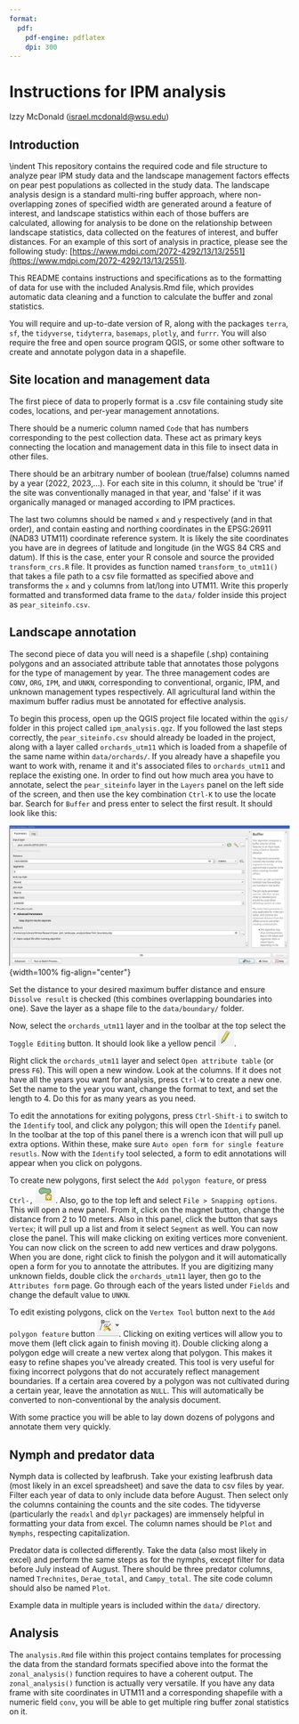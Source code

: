 ```yaml
---
format:
  pdf:
    pdf-engine: pdflatex
    dpi: 300
---
```


# Instructions for IPM analysis
Izzy McDonald (israel.mcdonald@wsu.edu)

## Introduction
\indent This repository contains the required code and file structure to analyze pear IPM study data and the landscape management factors effects on
pear pest populations as collected in the study data. The landscape analysis design is a standard multi-ring buffer approach, where non-overlapping
zones of specified width are generated around a feature of interest, and landscape statistics within each of those buffers are calculated, allowing
for analysis to be done on the relationship between landscape statistics, data collected on the features of interest, and buffer distances. For an
example of this sort of analysis in practice, please see the following study: 
[https://www.mdpi.com/2072-4292/13/13/2551](https://www.mdpi.com/2072-4292/13/13/2551).  

This README contains instructions and specifications as to the formatting of data for use with the included Analysis.Rmd file, which provides
automatic data cleaning and a function to calculate the buffer and zonal statistics.  

You will require and up-to-date version of R, along with the packages `terra`, `sf`, the `tidyverse`, `tidyterra`, `basemaps`, `plotly`, and `furrr`. 
You will also require the free and open source program QGIS, or some other software to create and annotate polygon data in a shapefile.
  
## Site location and management data
The first piece of data to properly format is a .csv file containing study site codes, locations, and per-year management annotations.  

There should be a numeric column named `Code` that has numbers corresponding to the pest collection data. These act as primary keys
connecting the location and management data in this file to insect data in other files.  

There should be an arbitrary number of boolean (true/false) columns named by a year (2022, 2023,...). For each site in this column, it
should be 'true' if the site was conventionally managed in that year, and 'false' if it was organically managed or managed according to
IPM practices.  

The last two columns should be named `x` and `y` respectively (and in that order), and contain easting and northing coordinates in the 
EPSG:26911 (NAD83 UTM11) coordinate reference system. It is likely the site coordinates you have are in degrees of 
latitude and longitude (in the WGS 84 CRS and datum). If this is the case, enter your R console and source the provided
`transform_crs.R` file. It provides as function named `transform_to_utm11()` that takes a file path to a csv file formatted as specified
above and transforms the `x` and `y` columns from lat/long into UTM11. Write this properly formatted and transformed data frame to
the `data/` folder inside this project as `pear_siteinfo.csv`. 
  
## Landscape annotation
The second piece of data you will need is a shapefile (.shp) containing polygons and an associated attribute table that annotates those
polygons for the type of management by year. The three management codes are `CONV`, `ORG`, `IPM`, and `UNKN`, corresponding to conventional,
organic, IPM, and unknown management types respectively. All agricultural land within the maximum buffer radius must be annotated for effective
analysis.  

To begin this process, open up the QGIS project file located within the `qgis/` folder in this project called `ipm_analysis.qgz`. If you followed
the last steps correctly, the `pear_siteinfo.csv` should already be loaded in the project, along with a layer called `orchards_utm11` which is 
loaded from a shapefile of the same name within `data/orchards/`. If you already have a shapefile you want to work with, rename it and it's
associated files to `orchards_utm11` and replace the existing one. In order to find out how much area you have to annotate, select the `pear_siteinfo`
layer in the `Layers` panel on the left side of the screen, and then use the key combination `Ctrl-K` to use the locate bar. Search for `Buffer` and
press enter to select the first result. It should look like this:

![buffer](doc/buffer.jpg){width=100% fig-align="center"}

Set the distance to your desired maximum buffer distance and ensure `Dissolve result` is checked (this combines overlapping boundaries into one).
Save the layer as a shape file to the `data/boundary/` folder. 

Now, select the `orchards_utm11` layer and in the toolbar at the top select the `Toggle Editing` button. It should look like a yellow pencil
![editing](doc/toggle_editing.jpg).    

Right click the `orchards_utm11` layer and select `Open attribute table` (or press `F6`). This will open a new window. Look at the columns. 
If it does not have all the years you want for analysis, press `Ctrl-W` to create a new one. Set the name to the year you want, 
change the format to text, and set the length to 4. Do this for as many years as you need.  

To edit the annotations for exiting polygons, press `Ctrl-Shift-i` to switch to the `Identify` tool, and click any polygon; this will open the
`Identify` panel. In the toolbar at the top of this panel there is a wrench icon that will pull up extra options. Within these, make sure
`Auto open form for single feature resutls`. Now with the `Identify` tool selected, a form to edit annotations will appear when you click
on polygons.  

To create new polygons, first select the `Add polygon feature`, or press `Ctrl-,` ![add_polygons](doc/polygons.jpg). Also, go to the top left
and select `File > Snapping options`. This will open a new panel. From it, click on the magnet button, change the distance from 2 to 10 meters.
Also in this panel, click the button that says `Vertex`; it will pull up a list and from it select `Segment` as well. You can now close the panel.
This will make clicking on exiting vertices more convenient. You can now click on the screen to add new vertices and draw polygons. When you
are done, right click to finish the polygon and it will automatically open a form for you to annotate the attributes. If you are digitizing many
unknown fields, double click the `orchards_utm11` layer, then go to the `Attributes form` page. Go through each of the years listed under `Fields`
and change the default value to `UNKN`.  

To edit existing polygons, click on the `Vertex Tool` button next to the `Add polygon feature` button ![vertex_tool](doc/edit_vertices.jpg).
Clicking on exiting vertices will allow you to move them (left click again to finish moving it). Double clicking along a polygon edge will
create a new vertex along that polygon. This makes it easy to refine shapes you've already created. This tool is very useful for fixing
incorrect polygons that do not accurately reflect management boundaries. If a certain area covered by a polygon was not cultivated during
a certain year, leave the annotation as `NULL`. This will automatically be converted to non-conventional by the analysis document. 

With some practice you will be able to lay down dozens of polygons and annotate them very quickly.  

## Nymph and predator data
Nymph data is collected by leafbrush. Take your existing leafbrush data (most likely in an excel spreadsheet) and save the data to csv files
by year. Filter each year of data to only include data before August. Then select only the columns containing the counts and the site codes.
The tidyverse (particularly the `readxl` and `dplyr` packages) are immensely helpful in formatting your data from excel.
The column names should be `Plot` and `Nymphs`, respecting capitalization.  

Predator data is collected differently. Take the data (also most likely in excel) and perform the same steps as for the nymphs, except filter for
data before July instead of August. There should be three predator columns, named `Trechnites`, `Derae_total`, and `Campy_total`. 
The site code column should also be named `Plot`.  

Example data in multiple years is included within the `data/` directory.  

## Analysis
The `analysis.Rmd` file within this project contains templates for processing the data from the standard formats specified above into the format
the `zonal_analysis()` function requires to have a coherent output. The `zonal_analysis()` function is actually very versatile. If you have any
data frame with site coordinates in UTM11 and a corresponding shapefile with a numeric field `conv`, you will be able to get multiple ring buffer
zonal statistics on it.  
